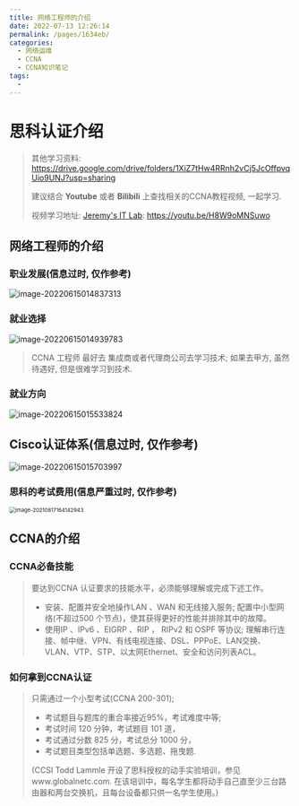 ```yaml
---
title: 网络工程师的介绍
date: 2022-07-13 12:26:14
permalink: /pages/1634eb/
categories:
  - 网络运维
  - CCNA
  - CCNA知识笔记
tags:
  - 
---
```

# 思科认证介绍

>   其他学习资料: <https://drive.google.com/drive/folders/1XiZ7tHw4RRnh2vCj5JcOffpvqUio9UNJ?usp=sharing>
>
>   建议结合 **Youtube** 或者 **Bilibili** 上查找相关的CCNA教程视频, 一起学习. 
>
>   视频学习地址: [Jeremy's IT Lab](https://www.youtube.com/@JeremysITLab): <https://youtu.be/H8W9oMNSuwo> 
>

## 网络工程师的介绍

### 职业发展(信息过时, 仅作参考)

![image-20220615014837313](https://cdn.jsdelivr.net/gh/Wolfxin/MyPicGo/img/202206150148428.png)

### 就业选择

![image-20220615014939783](https://cdn.jsdelivr.net/gh/Wolfxin/MyPicGo/img/202206150149878.png)

>   CCNA 工程师 最好去 集成商或者代理商公司去学习技术; 如果去甲方, 虽然待遇好, 但是很难学习到技术.

### 就业方向

![image-20220615015533824](https://cdn.jsdelivr.net/gh/Wolfxin/MyPicGo/img/202206150155970.png)

## Cisco认证体系(信息过时, 仅作参考)

![image-20220615015703997](https://cdn.jsdelivr.net/gh/Wolfxin/MyPicGo/img/202206150157142.png)

### 思科的考试费用(信息严重过时, 仅作参考)

<img src="https://cdn.jsdelivr.net/gh/Wolfxin/MyPicGo/img/202206150259106.png" alt="image-20210817164142943" style="zoom:67%;" />

## CCNA的介绍

### CCNA必备技能

> 要达到CCNA 认证要求的技能水平，必须能够理解或完成下述工作。
>
> - 安装、配置并安全地操作LAN 、WAN 和无线接入服务; 配置中小型网络(不超过500 个节点)，使其获得更好的性能并排除其中的故障。
> - 使用IP 、IPv6 、EIGRP 、RIP ， RIPv2 和 OSPF 等协议; 理解串行连接、帧中继、VPN、有线电视连接、DSL、PPPoE、LAN交换、VLAN、VTP、STP、以太网Ethernet、安全和访问列表ACL。

### 如何拿到CCNA认证

> 只需通过一个小型考试(CCNA 200-301);
>
> -   考试题目与题库的重合率接近95%，考试难度中等;
> -   考试时间 120 分钟，考试题目 101 道，
> -   考试通过分数 825 分，考试总分 1000 分，
> -   考试题目类型包括单选题、多选题、拖曳题.
>
> (CCSI Todd Lammle 开设了思科授权的动手实验培训，参见www.globalnetc.com. 在该培训中，每名学生都将动手自己直至少三台路由器和两台交换机，且每台设备都只供一名学生使用。)

